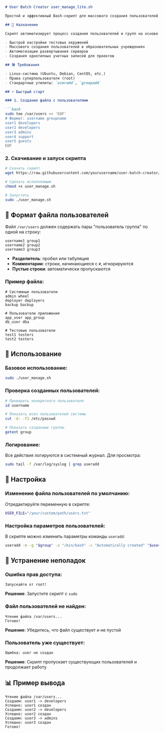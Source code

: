 ```markdown
# User Batch Creator user_manage_lite.sh

Простой и эффективный Bash-скрипт для массового создания пользователей и групп в Linux из текстового файла.

## 🚀 Назначение

Скрипт автоматизирует процесс создания пользователей и групп на основе предопределенного списка в файле. Идеально подходит для:

- Быстрой настройки тестовых окружений
- Массового создания пользователей в образовательных учреждениях
- Автоматизации развертывания серверов
- Создания однотипных учетных записей для проектов

## 🛠 Требования

- Linux-система (Ubuntu, Debian, CentOS, etc.)
- Права суперпользователя (root)
- Стандартные утилиты: `useradd`, `groupadd`

## ⚡ Быстрый старт

### 1. Создание файла с пользователями

```bash
sudo tee /var/users << 'EOF'
# Формат: username groupname
user1 developers
user2 developers
user3 admins
user4 support
user5 guests
EOF
```

### 2. Скачивание и запуск скрипта

```bash
# Скачать скрипт
wget https://raw.githubusercontent.com/yourusername/user-batch-creator/main/user_manage.sh

# Сделать исполняемым
chmod +x user_manage.sh

# Запустить
sudo ./user_manage.sh
```

## 📝 Формат файла пользователей

Файл `/var/users` должен содержать пары "пользователь группа" по одной на строку:

```text
username1 group1
username2 group2
username3 group3
```

- **Разделитель**: пробел или табуляция
- **Комментарии**: строки, начинающиеся с `#`, игнорируются
- **Пустые строки**: автоматически пропускаются

### Пример файла:
```text
# Системные пользователи
admin wheel
deployer deployers
backup backup

# Пользователи приложения
app_user app_group
db_user dba

# Тестовые пользователи
test1 testers
test2 testers
```

## 🎯 Использование

### Базовое использование:
```bash
sudo ./user_manage.sh
```

### Проверка созданных пользователей:
```bash
# Проверить конкретного пользователя
id username

# Показать всех пользователей системы
cut -d: -f1 /etc/passwd

# Показать созданные группы
getent group
```

### Логирование:
Все действия логируются в системный журнал. Для просмотра:
```bash
sudo tail -f /var/log/syslog | grep useradd
```

## 🔧 Настройка

### Изменение файла пользователей по умолчанию:
Отредактируйте переменную в скрипте:
```bash
USER_FILE="/your/custom/path/users.txt"
```

### Настройка параметров пользователей:
В скрипте можно изменить параметры команды `useradd`:
```bash
useradd -m -g "$group" -s "/bin/bash" -c "Automatically created" "$user"
```

## 🐛 Устранение неполадок

### Ошибка прав доступа:
```
Запускайте от root!
```
**Решение**: Запустите скрипт с `sudo`

### Файл пользователей не найден:
```
Чтение файла /var/users...
Готово!
```
**Решение**: Убедитесь, что файл существует и не пустой

### Пользователь уже существует:
```
Ошибка: user не создан
```
**Решение**: Скрипт пропускает существующих пользователей и продолжает работу

## 📊 Пример вывода

```
Чтение файла /var/users...
Создаем: user1 -> developers
Успешно: user1 создан
Создаем: user2 -> developers
Успешно: user2 создан
Создаем: user3 -> admins
Успешно: user3 создан
Готово!
```